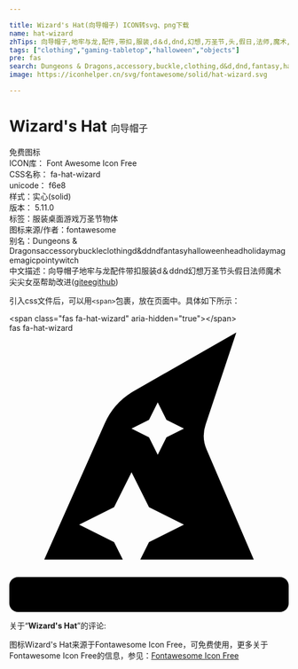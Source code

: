 ```yaml
---

title: Wizard's Hat(向导帽子) ICON转svg、png下载
name: hat-wizard
zhTips: 向导帽子,地牢与龙,配件,带扣,服装,d＆d,dnd,幻想,万圣节,头,假日,法师,魔术,尖尖,女巫
tags: ["clothing","gaming-tabletop","halloween","objects"]
pre: fas
search: Dungeons & Dragons,accessory,buckle,clothing,d&d,dnd,fantasy,halloween,head,holiday,mage,magic,pointy,witch
image: https://iconhelper.cn/svg/fontawesome/solid/hat-wizard.svg

---
```


# Wizard's Hat  <small style="font-size: 60%;font-weight: 100">向导帽子</small>


<div class="detail-page">
<p>
<span><span class="badge-success badge">免费图标</span> </span>
<br/>
<span>
ICON库：
<span class="badge-secondary badge">Font Awesome Icon Free</span> 
</span>
<br/>
<span>
CSS名称：
<span class="badge-secondary badge">fa-hat-wizard</span> 
</span>
<br/>
<span>
unicode：
<span class="badge-secondary badge">f6e8</span> 
<copy-btn content='f6e8' btn-title=""></copy-btn>
<copy-btn :content='String.fromCodePoint(parseInt("f6e8", 16))' btn-title="复制U"></copy-btn>
</span><br/><span>样式：<span class="badge-light badge">实心(solid)</span></span>
<br/>
<span>
版本：
<span class="badge-secondary badge">5.11.0</span> 
</span><br/><span>标签：<span class="badge-light badge"><router-link to="/tags/clothing.html">服装</router-link></span><span class="badge-light badge"><router-link to="/tags/gaming-tabletop.html">桌面游戏</router-link></span><span class="badge-light badge"><router-link to="/tags/halloween.html">万圣节</router-link></span><span class="badge-light badge"><router-link to="/tags/objects.html">物体</router-link></span></span>
<br/>
<span>图标来源/作者：<span class="badge-light badge">fontawesome</span></span> 
<br/>
<span>别名：<span class="badge-light badge">Dungeons & Dragons</span><span class="badge-light badge">accessory</span><span class="badge-light badge">buckle</span><span class="badge-light badge">clothing</span><span class="badge-light badge">d&d</span><span class="badge-light badge">dnd</span><span class="badge-light badge">fantasy</span><span class="badge-light badge">halloween</span><span class="badge-light badge">head</span><span class="badge-light badge">holiday</span><span class="badge-light badge">mage</span><span class="badge-light badge">magic</span><span class="badge-light badge">pointy</span><span class="badge-light badge">witch</span></span><br/><span class="zh-detail">中文描述：<span class="badge-primary badge">向导帽子</span><span class="badge-primary badge">地牢与龙</span><span class="badge-primary badge">配件</span><span class="badge-primary badge">带扣</span><span class="badge-primary badge">服装</span><span class="badge-primary badge">d＆d</span><span class="badge-primary badge">dnd</span><span class="badge-primary badge">幻想</span><span class="badge-primary badge">万圣节</span><span class="badge-primary badge">头</span><span class="badge-primary badge">假日</span><span class="badge-primary badge">法师</span><span class="badge-primary badge">魔术</span><span class="badge-primary badge">尖尖</span><span class="badge-primary badge">女巫</span><span class="help-link"><span>帮助改进</span>(<a href="https://gitee.com/liuwave/icon-helper/edit/master/json/fontawesome/solid/hat-wizard.json" target="_blank" rel="noopener noreferrer">gitee</a><a href="https://github.com/liuwave/icon-helper/edit/master/json/fontawesome/solid/hat-wizard.json" target="_blank" rel="noopener noreferrer">github</a></span>)</span><br/>
</p>
</div>
<div class="alert alert-dark">
  <i class="fas fa-hat-wizard fa-xs"></i>
  <i class="fas fa-hat-wizard fa-sm"></i>
  <i class="fas fa-hat-wizard fa-lg"></i>
  <i class="fas fa-hat-wizard fa-2x"></i>
  <i class="fas fa-hat-wizard fa-3x"></i>
  <i class="fas fa-hat-wizard fa-5x"></i>
  <i class="fas fa-hat-wizard fa-7x"></i>
</div>
<div>
  <p>引入css文件后，可以用<code>&lt;span&gt;</code>包裹，放在页面中。具体如下所示：    
  </p>
  <div class="alert alert-primary" style="font-size: 14px">
    &lt;span class="fas fa-hat-wizard" aria-hidden="true"&gt;&lt;/span&gt;
    <copy-btn content='<span class="fas fa-hat-wizard" aria-hidden="true"></span>'></copy-btn>
  </div>
  <div class="alert alert-secondary">
    <i class="fas fa-hat-wizard"
    style="font-size: 24px"
    aria-hidden="true"></i> fas fa-hat-wizard
    <copy-btn content="fas fa-hat-wizard" btn-title="复制图标名称"></copy-btn>
  </div>
</div>
<div id="svg" class="svg-wrap">
<svg xmlns="http://www.w3.org/2000/svg" viewBox="0 0 512 512"><path d="M496 448H16c-8.84 0-16 7.16-16 16v32c0 8.84 7.16 16 16 16h480c8.84 0 16-7.16 16-16v-32c0-8.84-7.16-16-16-16zm-304-64l-64-32 64-32 32-64 32 64 64 32-64 32-16 32h208l-86.41-201.63a63.955 63.955 0 0 1-1.89-45.45L416 0 228.42 107.19a127.989 127.989 0 0 0-53.46 59.15L64 416h144l-16-32zm64-224l16-32 16 32 32 16-32 16-16 32-16-32-32-16 32-16z"/></svg>
</div>
<detail full-name='fa-hat-wizard'></detail>
<div class="icon-detail__container">
<p>关于“<b>Wizard's Hat</b>”的评论:</p>
</div>
<Vssue title="关于“Wizard's Hat”的评论" />    
<div><p>图标Wizard's Hat来源于Fontawesome Icon Free，可免费使用，更多关于  Fontawesome Icon Free的信息，参见：<a target="_blank" href="https://iconhelper.cn/fontawesome.html">Fontawesome Icon Free</a>
</p></div>

